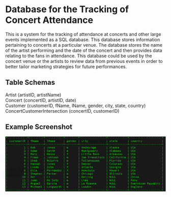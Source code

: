 # Database for the Tracking of Concert Attendance

This is a system for the tracking of attendance at concerts and other large events implemented as a SQL database. This database stores information pertaining to concerts at a particular venue. The database stores the name of the artist performing and the date of the concert and then provides data relating to the fans in attendance. This database could be used by the concert venue or the artists to review data from previous events in order to better tailor marketing strategies for future performances.

## Table Schemas

Artist (artistID, artistName)  
Concert (concertID, artistID, date)   
Customer (customerID, fName, lName, gender, city, state, country)  
ConcertCustomerIntersection (concertID, customerID)

## Example Screenshot

![](customer-table-screenshot.png)
